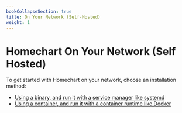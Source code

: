 ```yaml
---
bookCollapseSection: true
title: On Your Network (Self-Hosted)
weight: 1
---
```


# Homechart On Your Network (Self Hosted)

To get started with Homechart on your network, choose an installation method:

- [Using a binary, and run it with a service manager like systemd](/getting-started/on-your-network/installation/binary-install/)
- [Using a container, and run it with a container runtime like Docker](/getting-started/on-your-network/installation/container-install/)
